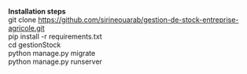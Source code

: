 **Installation steps** <br />
git clone https://github.com/sirineouarab/gestion-de-stock-entreprise-agricole.git <br />
pip install -r requirements.txt <br />
cd gestionStock <br />
python manage.py migrate <br />
python manage.py runserver <br />
